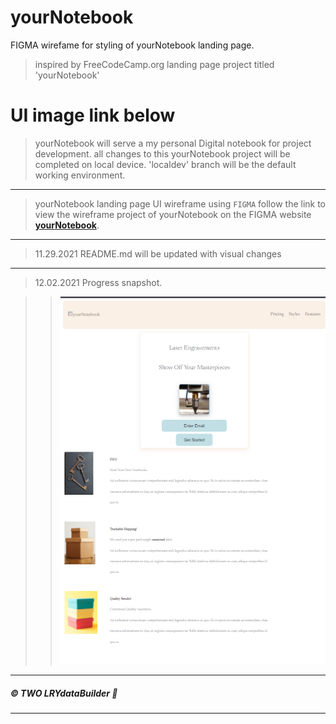 # yourNotebook

FIGMA wirefame for styling of yourNotebook landing page.
>inspired by FreeCodeCamp.org landing page project titled 'yourNotebook'


# UI image link below

>yourNotebook will serve a my personal Digital notebook for project development.
>all changes to this yourNotebook project will be completed on local device.
>'localdev' branch will be the default working environment. 

---

>yourNotebook landing page UI wireframe using <code>FIGMA</code>
>follow the link to view the wireframe project of yourNotebook on the FIGMA website **[yourNotebook](https://www.figma.com/file/sjeVJUSRqkolQCd6mrtYJP/yourNotebook?node-id=0%3A1)**.

---

>11.29.2021 README.md will be updated with visual changes

---

>12.02.2021 Progress snapshot. 

>>![yourNotebook](https://github.com/TWOdunlami/yourNotebook/blob/localdev/images/snapshot12022021.png)

---
##### ©️ TWO LRYdataBuilder 🤖

---